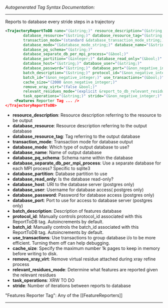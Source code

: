 _Autogenerated Tag Syntax Documentation:_

---
Reports to database every stride steps in a trajectory

```xml
<TrajectoryReportToDB name="(&string;)" resource_description="(&string;)"
        database_resource="(&string;)" database_resource_tag="(&string;)"
        transaction_mode="(standard &database_transaction_mode_string;)"
        database_mode="(&database_mode_string;)" database_name="(&string;)"
        database_pq_schema="(&string;)"
        database_separate_db_per_mpi_process="(&bool;)"
        database_partition="(&integer;)" database_read_only="(&bool;)"
        database_host="(&string;)" database_user="(&string;)"
        database_password="(&string;)" database_port="(&non_negative_integer;)"
        batch_description="(&string;)" protocol_id="(&non_negative_integer;)"
        batch_id="(&non_negative_integer;)" use_transactions="(&bool;)"
        cache_size="(2000 &non_negative_integer;)"
        remove_xray_virt="(false &bool;)"
        relevant_residues_mode="(explicit &report_to_db_relevant_residues_mode;)"
        task_operations="(&string;)" stride="(&non_negative_integer;)" >
    <Features Reporter Tag ... />
</TrajectoryReportToDB>
```

-   **resource_description**: Resource description referring to the resource to be output
-   **database_resource**: Resource description referring to the output database
-   **database_resource_tag**: Tag referring to the output database
-   **transaction_mode**: Transaction mode for database output
-   **database_mode**: Which type of output database to use?
-   **database_name**: Name of output database
-   **database_pq_schema**: Schema name within the database
-   **database_separate_db_per_mpi_process**: Use a separate database for each MPI process? Specific to sqlite3
-   **database_partition**: Database partition to use
-   **database_read_only**: Is the database read-only?
-   **database_host**: URI to the database server (postgres only)
-   **database_user**: Username for database access( postgres only)
-   **database_password**: Password for database access (postgres only)
-   **database_port**: Port to use for access to database server (postgres only)
-   **batch_description**: Description of features database
-   **protocol_id**: Manually controls protocol_id associated with this ReportToDB tag. Autoincrements by default.
-   **batch_id**: Manually controls the batch_id associated with this ReportToDB tag. Autoincrements by default.
-   **use_transactions**: Use transactions to group database i/o to be more efficient. Turning them off can help debugging.
-   **cache_size**: Specify the maximum number 1k pages to keep in memory before writing to disk.
-   **remove_xray_virt**: Remove virtual residue attached during xray refine process
-   **relevant_residues_mode**: Determine what features are reported given the relevant residues
-   **task_operations**: XRW TO DO
-   **stride**: Number of iterations between reports to database


"Features Reporter Tag": Any of the [[FeatureReporters]]

---
